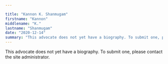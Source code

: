 ```yaml
---

title: "Kannon K. Shanmugam"
firstname: "Kannon"
middlename: "K."
lastname: "Shanmugam"
date: "2020-12-14"
summary: "This advocate does not yet have a biography. To submit one, please contact the site administrator."
---
```

This advocate does not yet have a biography. To submit one, please contact the site administrator.

